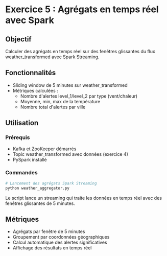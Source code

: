 # Exercice 5 : Agrégats en temps réel avec Spark

## Objectif
Calculer des agrégats en temps réel sur des fenêtres glissantes du flux weather_transformed avec Spark Streaming.

## Fonctionnalités
- Sliding window de 5 minutes sur weather_transformed
- Métriques calculées :
  - Nombre d'alertes level_1/level_2 par type (vent/chaleur)
  - Moyenne, min, max de la température
  - Nombre total d'alertes par ville

## Utilisation

### Prérequis
- Kafka et ZooKeeper démarrés
- Topic weather_transformed avec données (exercice 4)
- PySpark installé

### Commandes
```bash
# Lancement des agrégats Spark Streaming
python weather_aggregator.py
```

Le script lance un streaming qui traite les données en temps réel avec des fenêtres glissantes de 5 minutes.

## Métriques
- Agrégats par fenêtre de 5 minutes
- Groupement par coordonnées géographiques
- Calcul automatique des alertes significatives
- Affichage des résultats en temps réel